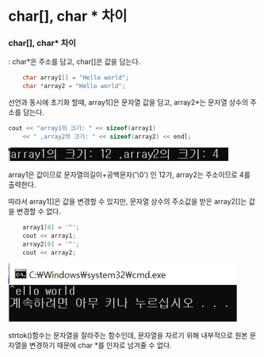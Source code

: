 # char[], char * 차이

### char[], char* 차이

: char*은 주소를 담고, char[]은 값을 담는다.

```cpp
	char array1[] = "Hello world";
	char *array2 = "Hello world";
```

선언과 동시에 초기화 할때, array1[]은 문자열 값을 담고, array2*는 문자열 상수의 주소를 담는다. 

```cpp
cout << "array1의 크기: " << sizeof(array1) 
    << " ,array2의 크기: " << sizeof(array2) << endl;

```

![](./pic/sizeof().png)

array1은 값이므로 문자열의길이+공백문자('\0') 인 12가, array2는 주소이므로 4를 출력한다.

따라서 array1[]은 값을 변경할 수 있지만, 문자열 상수의 주소값을 받은 array2[]는 값을 변경할 수 없다.

```cpp
	array1[0] = '^';
	cout << array1;
	array2[0] = '^';
	cout << array2;
```

![](./pic/char차이.png)

strtok()함수는 문자열을 잘라주는 함수인데, 문자열을 자르기 위해 내부적으로 원본 문자열을 변경하기 때문에 char *를 인자로 넘겨줄 수 없다.


